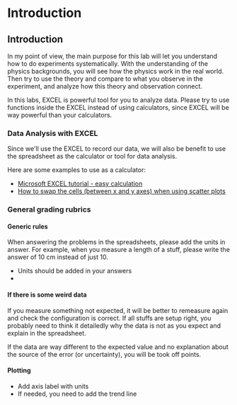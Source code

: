 # Introduction

## Introduction

In my point of view, the main purpose for this lab will let you understand how to do experiments systematically. With the understanding of the physics backgrounds, you will see how the physics work in the real world. Then try to use the theory and compare to what you observe in the experiment, and analyze how this theory and observation connect. 

In this labs, EXCEL is powerful tool for you to analyze data. Please try to use functions inside the EXCEL instead of using calculators, since EXCEL will be way powerful than your calculators. 

### Data Analysis with EXCEL

Since we'll use the EXCEL to record our data, we will also be benefit to use the spreadsheet as the calculator or tool for data analysis. 

Here are some examples to use as a calculator: 

* [Microsoft EXCEL tutorial - easy calculation](https://support.office.com/en-us/article/use-excel-as-your-calculator-a1abc057-ed11-443a-a635-68216555ad0a)
* [How to swap the cells \(between x and y axes\) when using scatter plots](https://www.engineerexcel.com/3-ways-update-scatter-chart-excel/)

### General grading rubrics

#### Generic rules

When answering the problems in the spreadsheets, please add the units in answer. For example, when you measure a length of a stuff, please write the answer of 10 cm instead of just 10. 

* Units should be added in your answers
* 
#### If there is some weird data 

If you measure something not expected, it will be better to remeasure again and check the configuration is correct. If all stuffs are setup right, you probably need to think it detailedly why the data is not as you expect and explain in the spreadsheet. 

If the data are way different to the expected value and no explanation about the source of the error \(or uncertainty\), you will be took off points. 

#### Plotting 

* Add axis label with units
* If needed, you need to add the trend line 

